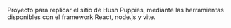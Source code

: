 Proyecto para replicar el sitio de Hush Puppies, mediante las herramientas disponibles con el framework React, node.js y vite.
